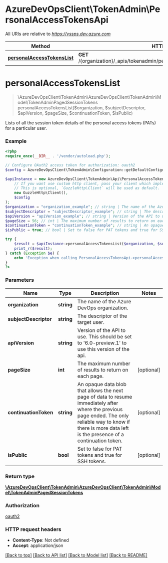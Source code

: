 # AzureDevOpsClient\TokenAdmin\PersonalAccessTokensApi

All URIs are relative to *https://vssps.dev.azure.com*

Method | HTTP request | Description
------------- | ------------- | -------------
[**personalAccessTokensList**](PersonalAccessTokensApi.md#personalAccessTokensList) | **GET** /{organization}/_apis/tokenadmin/personalaccesstokens/{subjectDescriptor} | 


# **personalAccessTokensList**
> \AzureDevOpsClient\TokenAdmin\AzureDevOpsClient\TokenAdmin\Model\TokenAdminPagedSessionTokens personalAccessTokensList($organization, $subjectDescriptor, $apiVersion, $pageSize, $continuationToken, $isPublic)



Lists of all the session token details of the personal access tokens (PATs) for a particular user.

### Example
```php
<?php
require_once(__DIR__ . '/vendor/autoload.php');

// Configure OAuth2 access token for authorization: oauth2
$config = AzureDevOpsClient\TokenAdmin\Configuration::getDefaultConfiguration()->setAccessToken('YOUR_ACCESS_TOKEN');

$apiInstance = new AzureDevOpsClient\TokenAdmin\Api\PersonalAccessTokensApi(
    // If you want use custom http client, pass your client which implements `GuzzleHttp\ClientInterface`.
    // This is optional, `GuzzleHttp\Client` will be used as default.
    new GuzzleHttp\Client(),
    $config
);
$organization = "organization_example"; // string | The name of the Azure DevOps organization.
$subjectDescriptor = "subjectDescriptor_example"; // string | The descriptor of the target user.
$apiVersion = "apiVersion_example"; // string | Version of the API to use.  This should be set to '6.0-preview.1' to use this version of the api.
$pageSize = 56; // int | The maximum number of results to return on each page.
$continuationToken = "continuationToken_example"; // string | An opaque data blob that allows the next page of data to resume immediately after where the previous page ended. The only reliable way to know if there is more data left is the presence of a continuation token.
$isPublic = true; // bool | Set to false for PAT tokens and true for SSH tokens.

try {
    $result = $apiInstance->personalAccessTokensList($organization, $subjectDescriptor, $apiVersion, $pageSize, $continuationToken, $isPublic);
    print_r($result);
} catch (Exception $e) {
    echo 'Exception when calling PersonalAccessTokensApi->personalAccessTokensList: ', $e->getMessage(), PHP_EOL;
}
?>
```

### Parameters

Name | Type | Description  | Notes
------------- | ------------- | ------------- | -------------
 **organization** | **string**| The name of the Azure DevOps organization. |
 **subjectDescriptor** | **string**| The descriptor of the target user. |
 **apiVersion** | **string**| Version of the API to use.  This should be set to &#39;6.0-preview.1&#39; to use this version of the api. |
 **pageSize** | **int**| The maximum number of results to return on each page. | [optional]
 **continuationToken** | **string**| An opaque data blob that allows the next page of data to resume immediately after where the previous page ended. The only reliable way to know if there is more data left is the presence of a continuation token. | [optional]
 **isPublic** | **bool**| Set to false for PAT tokens and true for SSH tokens. | [optional]

### Return type

[**\AzureDevOpsClient\TokenAdmin\AzureDevOpsClient\TokenAdmin\Model\TokenAdminPagedSessionTokens**](../Model/TokenAdminPagedSessionTokens.md)

### Authorization

[oauth2](../../README.md#oauth2)

### HTTP request headers

 - **Content-Type**: Not defined
 - **Accept**: application/json

[[Back to top]](#) [[Back to API list]](../../README.md#documentation-for-api-endpoints) [[Back to Model list]](../../README.md#documentation-for-models) [[Back to README]](../../README.md)

